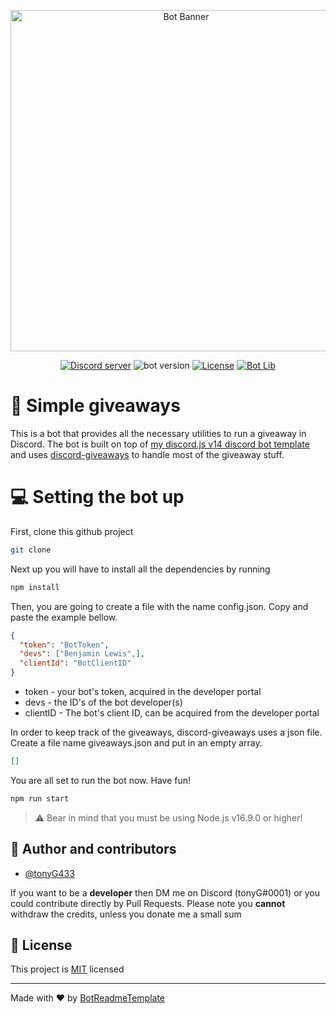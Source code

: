 <div align="center">

 <p>
   <img src="https://cdn.discordapp.com/attachments/919711569632440382/1009914431607681034/Discord_giveaways.png" width="546"  alt="Bot Banner"/></a>
 </p>
  <p>
    <a href="https://discord.gg/5cSNTar8T3"><img src="https://img.shields.io/discord/745925853229350972?color=5865F2&logo=discord&logoColor=white&style=for-the-badge" alt="Discord server" /></a>
    <a><img src="https://img.shields.io/badge/version-1.0.0-green.svg?cacheSeconds=2592000&style=for-the-badge" alt="bot version" /></a>
    <a href="https://opensource.org/licenses/MIT"><img src="https://img.shields.io/badge/license-MIT-orange?style=for-the-badge" alt="License" /></a>
    <a href="https://discord.js.org"><img src="https://img.shields.io/badge/Powered_by-Discord.js-%235865F2?style=for-the-badge" alt="Bot Lib" /></a>
  </p>
</div>



# 🎉 Simple giveaways
This is a bot that provides all the necessary utilities to run a giveaway in Discord. The bot is built on top of [my discord.js v14 discord bot template](https://github.com/lewisbenj) and uses [discord-giveaways](https://github.com/lewisbenj) to handle most of the giveaway stuff.

# 💻 Setting the bot up

First, clone this github project
```sh
git clone
```
Next up you will have to install all the dependencies by running 
```sh
npm install
```
Then, you are going to create a file with the name config.json. Copy and paste the example bellow.
```json
{
  "token": "BotToken",
  "devs": ["Benjamin Lewis",],
  "clientId": "BotClientID"
}
```
- token - your bot's token, acquired in the developer portal
- devs - the ID's of the bot developer(s)
- clientID - The bot's client ID, can be acquired from the developer portal

In order to keep track of the giveaways, discord-giveaways uses a json file. Create a file name giveaways.json and put in an empty array.
```json
[]
```

You are all set to run the bot now. Have fun!
```sh
npm run start
```

> ⚠️ Bear in mind that you must be using Node.js v16.9.0 or higher!


## 👥 Author and contributors

* [@tonyG433](https://github.com/tonyG433)

If you want to be a **developer** then DM me on Discord (tonyG#0001) or you could contribute directly by Pull Requests. Please note you **cannot** withdraw the credits, unless you donate me a small sum 

## 📝 License

This project is [MIT](https://opensource.org/licenses/MIT) licensed


*** 
Made with ❤️ by [BotReadmeTemplate](https://github.com/tonyG433/DiscordBotReadmeTemplate)
